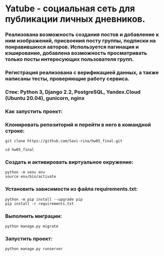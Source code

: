 # Yatube - социальная сеть для публикации личных дневников.

### Реализована возможность создания постов и добавление к ним изображений, присвоения посту группы, подписки на понравившихся авторов. Используется пагинация и кэширование, добавлена возможность просматривать только посты интересующих пользователя групп.
### Регистрация реализована с верификацией данных, а также написаны тесты, проверяющие работу сервиса.

### Стек: Python 3, Django 2.2, PostgreSQL, Yandex.Cloud (Ubuntu 20.04), gunicorn, nginx

### Как запустить проект:
### Клонировать репозиторий и перейти в него в командной строке:
```
git clone https://github.com/Savi-rina/hw05_final.git

cd hw05_final
```
### Cоздать и активировать виртуальное окружение:
```
python -m venv env
source env/bin/activate
```
### Установить зависимости из файла requirements.txt:
```
python -m pip install --upgrade pip
pip install -r requirements.txt
```
### Выполнить миграции:
```
python manage.py migrate
```
### Запустить проект:
```
python manage.py runserver
```
